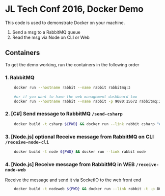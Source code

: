 # JL Tech Conf 2016, Docker Demo 

This code is used to demonstrate Docker on your machine.

1. Send a msg to a RabbitMQ queue
2. Read the msg via Node on CLI or Web

## Containers
To get the demo working, run the containers in the following order


### 1. RabbitMQ
```bash
    docker run --hostname rabbit --name rabbit rabbitmq:3
    
    #or if you want to have the web management dashboard too
    docker run --hostname rabbit --name rabbit -p 9080:15672 rabbitmq:3-management
```

### 2. [C#] Send message to RabbitMQ `/send-csharp`
```bash
    docker build -t csharp ${PWD} && docker run --link rabbit csharp "our message"
```

### 3. [Node.js] optional Receive message from RabbitMQ on CLI `/receive-node-cli`
```bash
    docker build -t node ${PWD} && docker run --link rabbit node
```

### 4. [Node.js] Receive message from RabbitMQ in WEB `/receive-node-web`
Receive the message and send it via SocketIO to the web front end
```bash
    docker build -t nodeweb ${PWD} && docker run --link rabbit -t -p 8080:8080 nodeweb
```

